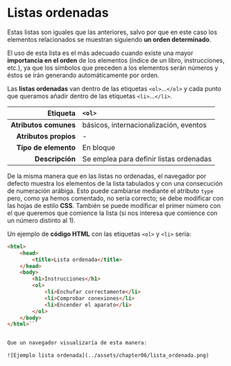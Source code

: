 # Listas ordenadas

Estas listas son iguales que las anteriores, salvo por que en este caso los elementos relacionados se muestran siguiendo **un orden determinado**.

El uso de esta lista es el más adecuado cuando existe una mayor **importancia en el orden** de los elementos (índice de un libro, instrucciones, etc.), ya que los símbolos que preceden a los elementos serán números y éstos se irán generando automáticamente por orden.

Las **listas ordenadas** van dentro de las etiquetas `<ol>`…`</ol>` y cada punto que queramos añadir dentro de las etiquetas `<li>`…`</li>`.

| Etiqueta              | `<ol>`    |
| --------------------: | :------------- |
| **Atributos comunes** | básicos, internacionalización, eventos |
| **Atributos propios** | - |
| **Tipo de elemento**  | En bloque |
| **Descripción**       | Se emplea para definir listas ordenadas |

De la misma manera que en las listas no ordenadas, el navegador por defecto muestra los elementos de la lista tabulados y con una consecución de numeración arábiga. Esto puede cambiarse mediante el atributo `type` pero, como ya hemos comentado, no sería correcto; se debe modificar con las hojas de estilo **CSS**. También se puede modificar el primer número con el que queremos que comience la lista (si nos interesa que comience con un número distinto al 1).

Un ejemplo de **código HTML** con las etiquetas `<ol>` y `<li>` sería:

```html
<html>
    <head>
        <title>Lista ordenada</title>
    </head>
    <body>
        <h1>Instrucciones</h1>
        <ol>
            <li>Enchufar correctamente</li>
            <li>Comprobar conexiones</li>
            <li>Encender el aparato</li>
        </ol>
    </body>
</html>```


Que un navegador visualizaría de esta manera:

![Ejemplo lista ordenada](../assets/chapter06/lista_ordenada.png)

